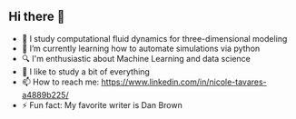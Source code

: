 ## Hi there 👋
- 🔭 I study computational fluid dynamics for three-dimensional modeling
- 💬 I’m currently learning how to automate simulations via python
- 🔍 I'm enthusiastic about Machine Learning and data science
- 📝 I like to study a bit of everything
- 📫 How to reach me: https://www.linkedin.com/in/nicole-tavares-a4889b225/
- ⚡ Fun fact: My favorite writer is Dan Brown

